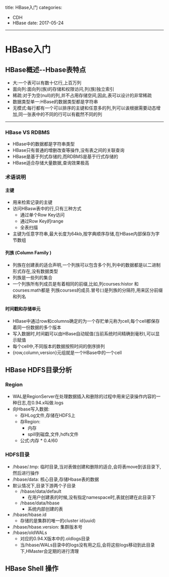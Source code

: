 title: HBase入门
categories: 
- CDH
- HBase
date: 2017-05-24
---
# HBase入门
## HBase概述--Hbase表特点
- 大:一个表可以有数十亿行,上百万列
- 面向列:面向列(族)的存储和权限访问,列(族)独立索引
- 稀疏:对于为空(null)的列,并不占用存储空间,因此,表可以设计的非常稀疏
- 数据类型单一:HBase的数据类型都是字符串
- 无模式:每行都有一个可以排序的主键和任意多的列,列可以诶根据需要动态增加,同一张表中的不同的行可以有截然不同的列

---
### HBase VS RDBMS
- HBase中的数据都是字符串类型
- HBase只有普通的增删改查等操作,没有表之间的关联查询
- HBase是基于列式存储的,而RDBMS是基于行式存储的
- HBase适合存储大量数据,查询效果极高

### 术语说明
#### 主键
- 用来检索记录的主键
- 访问HBasw表中的行,只有三种方式
    + 通过单个Row Key访问
    + 通过Row Key的range
    + 全表扫描
- 主键为任意字符串,最大长度为64kb,按字典顺序存储,在HBase内部保存为字节数组

#### 列族 (Column Family )
- 列族在创建表的适合声明,一个列族可以包含多个列,列中的数据都是以二进制形式存在,没有数据类型
- 列族是一些列的集合
- 一个列族所有列成员是有着相同的前缀,比如,列courses:histor 和 courses:math都是 列族courses的成员.冒号(:)是列族的分隔符,用来区分前缀和列名

#### 时间戳和存储单元
- HBase中通过row和columns确定的为一个存贮单元称为cell,每个cell都保存着同一份数据的多个版本
- 写入数据时,时间戳可以由HBase自动赋值(当前系统时间精确到毫秒),可以显示赋值
- 每个cell中,不同版本的数据按照时间的倒序排列
- {row,column,version}元组就是一个HBase中的一个cell

## HBase HDFS目录分析
### Region
- WAL是RegionServer在处理数据插入和删除的过程中用来记录操作内容的一种日志,在0.94.x叫做.logs
- 向Hbase写入数据:
    + 存HLog文件,存储在HDFS上
    + 存Region:
        * 内存
        * spill到磁盘,文件,hdfs文件
    + 公式:内存 * 0.4/60

### HDFS目录
- /hbase/.tmp: 临时目录,当对表做创建和删除的适合,会将表move到该目录下,然后进行操作
- /hbase/data: 核心目录,存储Hbase表的数据
- 默认情况下,目录下游两个子目录
    + /hbase/data/default
        * 在用户创建表的时候,没有指定namespace时,表就创建在此目录下
    + /hbase/data/hbase 
        * 系统内部创建的表
- /hbase/hbase.id
    + 存储的是集群的唯一的cluster id(uuid)
- /hbase/hbase.version: 集群版本号
- /hbase/oldWALs
    + 对应的0.94.X版本中的.oldlogs目录
    + 当/hbase/WALs目录中的logs没有用之后,会将这些logs移动到此目录下,HMaster会定期的进行清理




## HBase Shell 操作

